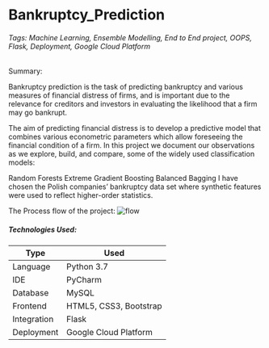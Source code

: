 # Bankruptcy_Prediction

###### Tags: Machine Learning, Ensemble Modelling, End to End project, OOPS, Flask, Deployment, Google Cloud Platform

Summary:

Bankruptcy prediction is the task of predicting bankruptcy and various measures of financial distress of firms, and is important due to the relevance for creditors and investors in evaluating the likelihood that a firm may go bankrupt.

The aim of predicting financial distress is to develop a predictive model that combines various econometric parameters which allow foreseeing the financial condition of a firm. In this project we document our observations as we explore, build, and compare, some of the widely used classification models:

Random Forests
Extreme Gradient Boosting
Balanced Bagging
I have chosen the Polish companies’ bankruptcy data set where synthetic features were used to reflect higher-order statistics.

The Process flow of the project:
![flow](https://user-images.githubusercontent.com/50202237/84906666-e088c500-b0cf-11ea-99eb-8ae5e366254e.png)



##### Technologies Used:
Type | Used
--- | --- 
Language | Python 3.7
IDE |	PyCharm
Database	|MySQL
Frontend	| HTML5, CSS3, Bootstrap
Integration	| Flask
Deployment |	Google Cloud Platform
